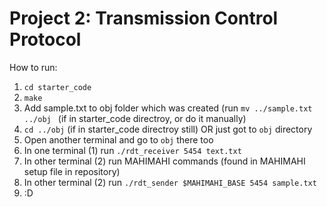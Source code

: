 # Project 2: Transmission Control Protocol

How to run:
1. ```cd starter_code```
2. ```make```
3. Add sample.txt to obj folder which was created (run ```mv ../sample.txt ../obj ``` (if in starter_code directroy, or do it manually)
4. ```cd ../obj``` (if in starter_code directroy still) OR just got to ```obj``` directory
5. Open another terminal and go to ```obj``` there too
6. In one terminal (1) run ```./rdt_receiver 5454 text.txt```
7. In other terminal (2) run MAHIMAHI commands (found in MAHIMAHI setup file in repository)
8. In other terminal (2) run ```./rdt_sender $MAHIMAHI_BASE 5454 sample.txt```
9. :D
